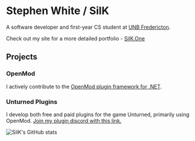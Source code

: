 # Stephen White / SilK

A software developer and first-year CS student at [UNB Fredericton](https://unb.ca/).

Check out my site for a more detailed portfolio - [SilK.One](https://silk.one/)

## Projects

### OpenMod
I actively contribute to the [OpenMod plugin framework for .NET](https://github.com/openmod/OpenMod/).

### Unturned Plugins
I develop both free and paid plugins for the game Unturned, primarily using OpenMod. [Join my plugin discord with this link.](https://discord.gg/SjFYeFr)

![SilK's GitHub stats](https://github-readme-stats.vercel.app/api?username=IAmSilK&show_icons=true&theme=tokyonight)
